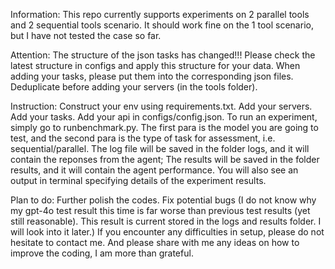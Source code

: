 Information:
This repo currently supports experiments on 2 parallel tools and 2 sequential tools scenario. It should work fine on the 1 tool scenario, but I have not tested the case so far.

Attention:
The structure of the json tasks has changed!!! Please check the latest structure in configs and apply this structure for your data.
When adding your tasks, please put them into the corresponding json files.
Deduplicate before adding your servers (in the tools folder).

Instruction:
Construct your env using requirements.txt.
Add your servers.
Add your tasks.
Add your api in configs/config.json.
To run an experiment, simply go to runbenchmark.py. The first para is the model you are going to test, and the second para is the type of task for assessment, i.e. sequential/parallel.
The log file will be saved in the folder logs, and it will contain the reponses from the agent; The results will be saved in the folder results, and it will contain the agent performance. You will also see an output in terminal specifying details of the experiment results.

Plan to do:
Further polish the codes.
Fix potential bugs (I do not know why my gpt-4o test result this time is far worse than previous test results (yet still reasonable). This result is current stored in the logs and results folder. I will look into it later.)
If you encounter any difficulties in setup, please do not hesitate to contact me. And please share with me any ideas on how to improve the coding, I am more than grateful.